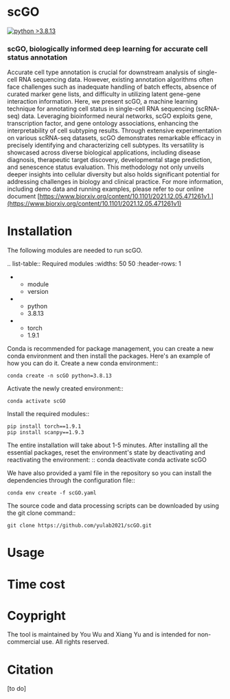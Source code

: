 # scGO

[![python >3.8.13](https://img.shields.io/badge/python-3.8.13-brightgreen)](https://www.python.org/) 

### scGO, biologically informed deep learning for accurate cell status annotation
Accurate cell type annotation is crucial for downstream analysis of single-cell RNA sequencing data. However, existing annotation algorithms often face challenges such as inadequate handling of batch effects, absence of curated marker gene lists, and difficulty in utilizing latent gene-gene interaction information. Here, we present scGO, a machine learning technique for annotating cell status in single-cell RNA sequencing (scRNA-seq) data. Leveraging bioinformed neural networks, scGO exploits gene, transcription factor, and gene ontology associations, enhancing the interpretability of cell subtyping results. Through extensive experimentation on various scRNA-seq datasets, scGO demonstrates remarkable efficacy in precisely identifying and characterizing cell subtypes. Its versatility is showcased across diverse biological applications, including disease diagnosis, therapeutic target discovery, developmental stage prediction, and senescence status evaluation. This methodology not only unveils deeper insights into cellular diversity but also holds significant potential for addressing challenges in biology and clinical practice. For more information, including demo data and running examples, please refer to our online document [https://www.biorxiv.org/content/10.1101/2021.12.05.471261v1.](https://www.biorxiv.org/content/10.1101/2021.12.05.471261v1)


# Installation
The following modules are needed to run scGO.


.. list-table:: Required modules
   :widths: 50 50
   :header-rows: 1

   * - module
     - version
   * - python 
     - 3.8.13
   * - torch
     - 1.9.1


Conda is recommended for package management, you can create a new conda environment and then install the packages. Here's an example of how you can do it. Create a new conda environment::
    
    conda create -n scGO python=3.8.13

Activate the newly created environment::

    conda activate scGO

Install the required modules::

    pip install torch==1.9.1
    pip install scanpy==1.9.3
    



The entire installation will take about 1-5 minutes. After installing all the essential packages,  reset the environment's state by deactivating and reactivating the environment:
::
    conda deactivate
    conda activate scGO

We have also provided a yaml file in the repository so you can install the dependencies through the configuration file::

    conda env create -f scGO.yaml


The source code and data processing scripts can be downloaded by using the git clone command::

    git clone https://github.com/yulab2021/scGO.git


# Usage





# Time cost

# Coypright

The tool is maintained by You Wu and Xiang Yu and is intended for non-commercial use. All rights reserved.

# Citation

[to do]